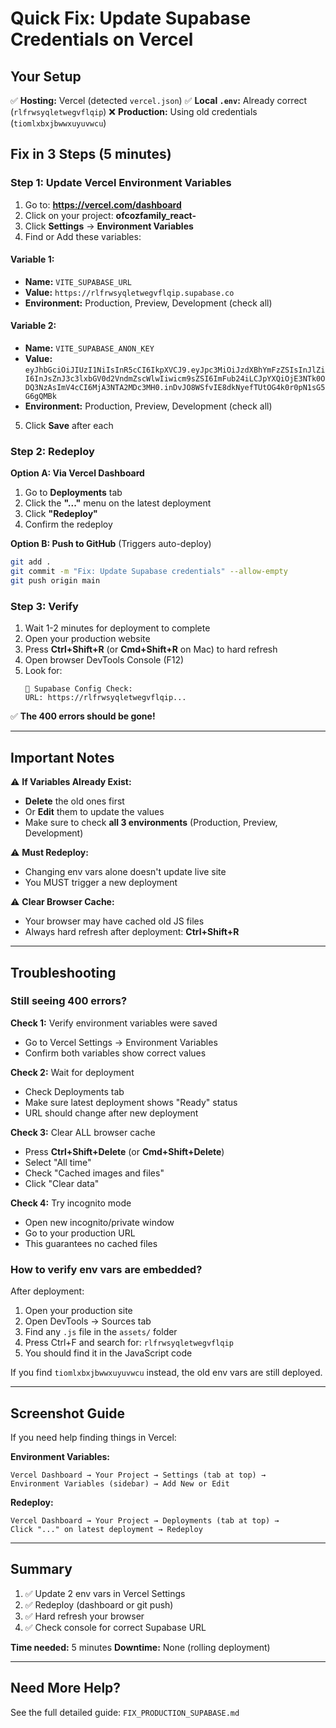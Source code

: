 # Quick Fix: Update Supabase Credentials on Vercel

## Your Setup

✅ **Hosting:** Vercel (detected `vercel.json`)
✅ **Local `.env`:** Already correct (`rlfrwsyqletwegvflqip`)
❌ **Production:** Using old credentials (`tiomlxbxjbwwxuyuvwcu`)

## Fix in 3 Steps (5 minutes)

### Step 1: Update Vercel Environment Variables

1. Go to: **https://vercel.com/dashboard**
2. Click on your project: **ofcozfamily_react-**
3. Click **Settings** → **Environment Variables**
4. Find or Add these variables:

#### Variable 1:
- **Name:** `VITE_SUPABASE_URL`
- **Value:** `https://rlfrwsyqletwegvflqip.supabase.co`
- **Environment:** Production, Preview, Development (check all)

#### Variable 2:
- **Name:** `VITE_SUPABASE_ANON_KEY`
- **Value:** `eyJhbGciOiJIUzI1NiIsInR5cCI6IkpXVCJ9.eyJpc3MiOiJzdXBhYmFzZSIsInJlZiI6InJsZnJ3c3lxbGV0d2VndmZscWlwIiwicm9sZSI6ImFub24iLCJpYXQiOjE3NTk0ODQ3NzAsImV4cCI6MjA3NTA2MDc3MH0.inDvJO8WSfvIE8dkNyefTUtOG4k0r0pN1sG5G6gQMBk`
- **Environment:** Production, Preview, Development (check all)

5. Click **Save** after each

### Step 2: Redeploy

**Option A: Via Vercel Dashboard**
1. Go to **Deployments** tab
2. Click the **"..."** menu on the latest deployment
3. Click **"Redeploy"**
4. Confirm the redeploy

**Option B: Push to GitHub** (Triggers auto-deploy)
```bash
git add .
git commit -m "Fix: Update Supabase credentials" --allow-empty
git push origin main
```

### Step 3: Verify

1. Wait 1-2 minutes for deployment to complete
2. Open your production website
3. Press **Ctrl+Shift+R** (or **Cmd+Shift+R** on Mac) to hard refresh
4. Open browser DevTools Console (F12)
5. Look for:
   ```
   🔧 Supabase Config Check:
   URL: https://rlfrwsyqletwegvflqip...
   ```

✅ **The 400 errors should be gone!**

---

## Important Notes

⚠️ **If Variables Already Exist:**
- **Delete** the old ones first
- Or **Edit** them to update the values
- Make sure to check **all 3 environments** (Production, Preview, Development)

⚠️ **Must Redeploy:**
- Changing env vars alone doesn't update live site
- You MUST trigger a new deployment

⚠️ **Clear Browser Cache:**
- Your browser may have cached old JS files
- Always hard refresh after deployment: **Ctrl+Shift+R**

---

## Troubleshooting

### Still seeing 400 errors?

**Check 1:** Verify environment variables were saved
- Go to Vercel Settings → Environment Variables
- Confirm both variables show correct values

**Check 2:** Wait for deployment
- Check Deployments tab
- Make sure latest deployment shows "Ready" status
- URL should change after new deployment

**Check 3:** Clear ALL browser cache
- Press **Ctrl+Shift+Delete** (or **Cmd+Shift+Delete**)
- Select "All time"
- Check "Cached images and files"
- Click "Clear data"

**Check 4:** Try incognito mode
- Open new incognito/private window
- Go to your production URL
- This guarantees no cached files

### How to verify env vars are embedded?

After deployment:
1. Open your production site
2. Open DevTools → Sources tab
3. Find any `.js` file in the `assets/` folder
4. Press Ctrl+F and search for: `rlfrwsyqletwegvflqip`
5. You should find it in the JavaScript code

If you find `tiomlxbxjbwwxuyuvwcu` instead, the old env vars are still deployed.

---

## Screenshot Guide

If you need help finding things in Vercel:

**Environment Variables:**
```
Vercel Dashboard → Your Project → Settings (tab at top) →
Environment Variables (sidebar) → Add New or Edit
```

**Redeploy:**
```
Vercel Dashboard → Your Project → Deployments (tab at top) →
Click "..." on latest deployment → Redeploy
```

---

## Summary

1. ✅ Update 2 env vars in Vercel Settings
2. ✅ Redeploy (dashboard or git push)
3. ✅ Hard refresh your browser
4. ✅ Check console for correct Supabase URL

**Time needed:** 5 minutes
**Downtime:** None (rolling deployment)

---

## Need More Help?

See the full detailed guide: `FIX_PRODUCTION_SUPABASE.md`
